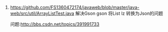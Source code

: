 
1. https://github.com/FS1360472174/javaweb/blob/master/java-web/src/util/ArrayListTest.java
解决Gson gson 将List<String> lz 转换为Json的问题

    问题:http://bbs.csdn.net/topics/391991733

